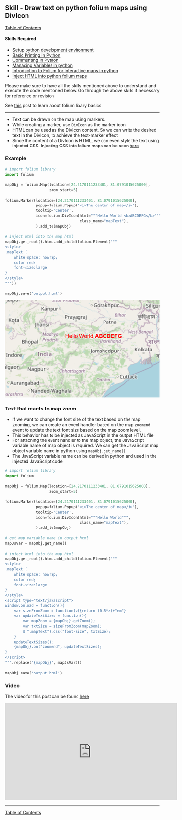 ## Skill - Draw text on python folium maps using DivIcon

[Table of Contents](https://nagasudhir.blogspot.com/2020/04/taming-python-table-of-contents.html)

#### Skills Required
* [Setup python development environment](https://nagasudhir.blogspot.com/2020/04/setup-python-development-environment_14.html)
* [Basic Printing in Python](https://nagasudhir.blogspot.com/2020/04/basic-printing-in-python.html)
* [Commenting in Python](https://nagasudhir.blogspot.com/2020/04/comments-in-python.html)
* [Managing Variables in python](https://nagasudhir.blogspot.com/2020/04/managing-variables-in-python.html)
* [Introduction to Folium for interactive maps in python](https://nagasudhir.blogspot.com/2021/07/introduction-to-folium-for-interactive.html)
* [Inject HTML into python folium maps](https://nagasudhir.blogspot.com/2021/08/inject-html-into-python-folium-maps.html)

Please make sure to have all the skills mentioned above to understand and execute the code mentioned below. Go through the above skills if necessary for reference or revision

 See [this](https://nagasudhir.blogspot.com/2021/07/introduction-to-folium-for-interactive.html) post to learn about folium libary basics

<hr/>

* Text can be drawn on the map using markers. 
* While creating a marker, use ```DivIcon``` as the marker icon
* HTML can be used as the DivIcon content. So we can write the desired text in the DivIcon, to achieve the text-marker effect
* Since the content of a DivIcon is HTML, we can even style the text using injected CSS. Injecting CSS into folium maps can be seen [here](https://nagasudhir.blogspot.com/2021/08/inject-html-into-python-folium-maps.html) 

### Example
```python
# import folium library
import folium

mapObj = folium.Map(location=[24.2170111233401, 81.0791015625000],
                    zoom_start=5)

folium.Marker(location=[24.2170111233401, 81.0791015625000],
              popup=folium.Popup('<i>The center of map</i>'),
              tooltip='Center',
              icon=folium.DivIcon(html="""Hello World <b>ABCDEFG</b>""",
                                  class_name="mapText"),
              ).add_to(mapObj)

# inject html into the map html
mapObj.get_root().html.add_child(folium.Element("""
<style>
.mapText {
    white-space: nowrap;
    color:red;
    font-size:large
}
</style>
"""))

mapObj.save('output.html')
```

![folium_divicon_demo](https://raw.githubusercontent.com/nagasudhirpulla/taming_python/master/blog/skills/assets/img/folium_divicon_demo.PNG)
### Text that reacts to map zoom
* If we want to change the font size of the text based on the map zooming, we can create an event handler based on the map `zoomend` event to update the text font size based on the map zoom level.
* This behavior has to be injected as JavaScript in the output HTML file
* For attaching the event handler to the map object, the JavaScript variable name of map object is required. We can get the JavaScript map object variable name in python using `mapObj.get_name()`
* The JavaScript variable name can be derived in python and used in the injected JavaScript code

```python
# import folium library
import folium

mapObj = folium.Map(location=[24.2170111233401, 81.0791015625000],
                    zoom_start=5)

folium.Marker(location=[24.2170111233401, 81.0791015625000],
              popup=folium.Popup('<i>The center of map</i>'),
              tooltip='Center',
              icon=folium.DivIcon(html="""Hello World""",
                                  class_name="mapText"),
              ).add_to(mapObj)

# get map variable name in output html
mapJsVar = mapObj.get_name()

# inject html into the map html
mapObj.get_root().html.add_child(folium.Element("""
<style>
.mapText {
    white-space: nowrap;
    color:red;
    font-size:large
}
</style>
<script type="text/javascript">
window.onload = function(){
    var sizeFromZoom = function(z){return (0.5*z)+"em"}
    var updateTextSizes = function(){
        var mapZoom = {mapObj}.getZoom();
        var txtSize = sizeFromZoom(mapZoom);
        $(".mapText").css("font-size", txtSize);
    }
    updateTextSizes();
    {mapObj}.on("zoomend", updateTextSizes);
}
</script>
""".replace("{mapObj}", mapJsVar)))

mapObj.save('output.html')
```

### Video
The video for this post can be found [here](https://youtu.be/yo58hzXeNBU)

<iframe width="560" height="315" src="https://www.youtube.com/embed/yo58hzXeNBU" title="YouTube video player" frameborder="0" allow="accelerometer; autoplay; clipboard-write; encrypted-media; gyroscope; picture-in-picture" allowfullscreen></iframe>
<hr/>

[Table of Contents](https://nagasudhir.blogspot.com/2020/04/taming-python-table-of-contents.html)
<!--stackedit_data:
eyJoaXN0b3J5IjpbMTY2OTYxMDAxMiwtNjA3NTgzNTIwLDc3Nz
Y1OTgzOCwxNzYzMzkzMjMwLC02ODI5MzQ5ODYsLTEzMjI3NDQx
MDYsMTM1ODA0MjI1NCwtMjA0MzYyMTU2NSwtMTk0NjM5ODg0Ni
wxNTc3MTgxMDI2LDEzNTE5MTY3MzMsMTI4NjI5NjUwMF19
-->